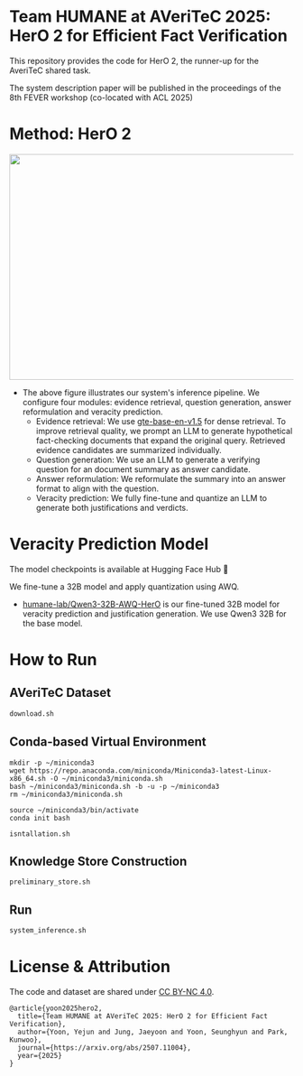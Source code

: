 # Team HUMANE at AVeriTeC 2025: HerO 2 for Efficient Fact Verification

This repository provides the code for HerO 2, the runner-up for the AveriTeC shared task.

The system description paper will be published in the proceedings of the 8th FEVER workshop (co-located with ACL 2025)

# Method: HerO 2
<p align="center"><img src="https://github.com/user-attachments/assets/b538efa1-d1ac-49e3-9219-2073d93e1de0" width="900" height="400"></p>

- The above figure illustrates our system's inference pipeline. We configure four modules: evidence retrieval, question generation, answer reformulation and veracity prediction.
  + Evidence retrieval: We use [gte-base-en-v1.5](https://huggingface.co/Alibaba-NLP/gte-base-en-v1.5) for dense retrieval. To improve retrieval quality, we prompt an LLM to generate hypothetical fact-checking documents that expand the original query. Retrieved evidence candidates are summarized individually.
  + Question generation: We use an LLM to generate a verifying question for an document summary as answer candidate. 
  + Answer reformulation: We reformulate the summary into an answer format to align with the question.
  + Veracity prediction: We fully fine-tune and quantize an LLM to generate both justifications and verdicts.

# Veracity Prediction Model
The model checkpoints is available at Hugging Face Hub 🤗

We fine-tune a 32B model and apply quantization using AWQ.

- [humane-lab/Qwen3-32B-AWQ-HerO](https://huggingface.co/humane-lab/Qwen3-32B-AWQ-HerO) is our fine-tuned 32B model for veracity prediction and justification generation. We use Qwen3 32B for the base model.

# How to Run

## AVeriTeC Dataset
```bash
download.sh
```

## Conda-based Virtual Environment
```
mkdir -p ~/miniconda3
wget https://repo.anaconda.com/miniconda/Miniconda3-latest-Linux-x86_64.sh -O ~/miniconda3/miniconda.sh
bash ~/miniconda3/miniconda.sh -b -u -p ~/miniconda3
rm ~/miniconda3/miniconda.sh

source ~/miniconda3/bin/activate
conda init bash

isntallation.sh
```

## Knowledge Store Construction
```
preliminary_store.sh
```

## Run
```bash
system_inference.sh
```

# License & Attribution
The code and dataset are shared under [CC BY-NC 4.0](https://creativecommons.org/licenses/by-nc/4.0).
```
@article{yoon2025hero2,
  title={Team HUMANE at AVeriTeC 2025: HerO 2 for Efficient Fact Verification},
  author={Yoon, Yejun and Jung, Jaeyoon and Yoon, Seunghyun and Park, Kunwoo},
  journal={https://arxiv.org/abs/2507.11004},
  year={2025}
}
```

